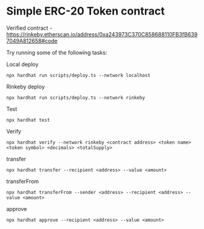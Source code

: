 # Simple ERC-20 Token contract

Verified contract - https://rinkeby.etherscan.io/address/0xa243973C370C858688110FB3fB6397049A812658#code

Try running some of the following tasks:

Local deploy
```shell
npx hardhat run scripts/deploy.ts --network localhost
```

Rinkeby deploy
```shell
npx hardhat run scripts/deploy.ts --network rinkeby
```

Test
```shell
npx hardhat test
```

Verify
```shell
npx hardhat verify --network rinkeby <contract address> <token name> <token symbol> <decimals> <totalSupply>
```

transfer
```shell
npx hardhat transfer --recipient <address> --value <amount>
```

transferFrom
```shell
npx hardhat transferFrom --sender <address> --recipient <address> --value <amount>
```

approve
```shell
npx hardhat approve --recipient <address> --value <amount>
```